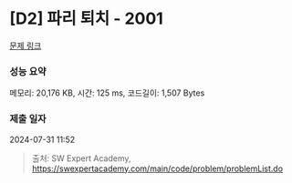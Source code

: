 # [D2] 파리 퇴치 - 2001 

[문제 링크](https://swexpertacademy.com/main/code/problem/problemDetail.do?contestProbId=AV5PzOCKAigDFAUq) 

### 성능 요약

메모리: 20,176 KB, 시간: 125 ms, 코드길이: 1,507 Bytes

### 제출 일자

2024-07-31 11:52



> 출처: SW Expert Academy, https://swexpertacademy.com/main/code/problem/problemList.do